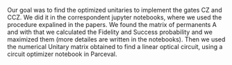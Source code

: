 Our goal was to find the optimized unitaries to implement the gates CZ and CCZ.
We did it in the correspondent jupyter notebooks, where we used the procedure expalined in the papers. We found the matrix of permanents A and with that we calculated the Fidelity and Success probability and we maximized them (more detailes are written in the notebooks).
Then we used the numerical Unitary matrix obtained to find a linear optical circuit, using a circuit optimizer notebook in Parceval.